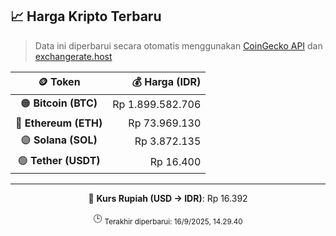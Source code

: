 

<!-- HARGA_KRIPTO -->
## 📈 Harga Kripto Terbaru

> Data ini diperbarui secara otomatis menggunakan [CoinGecko API](https://www.coingecko.com/) dan [exchangerate.host](https://exchangerate.host/)

<div align="center">

| 🪙 Token | 💰 Harga (IDR) |
|:------:|---------------:|
| 🟠 **Bitcoin (BTC)**   | Rp 1.899.582.706 |
| 🔵 **Ethereum (ETH)**  | Rp 73.969.130 |
| 🟣 **Solana (SOL)**    | Rp 3.872.135 |
| 🟢 **Tether (USDT)**   | Rp 16.400 |

---

💱 **Kurs Rupiah (USD → IDR)**: Rp 16.392

🕒 <sub>Terakhir diperbarui: 16/9/2025, 14.29.40</sub>

</div>
<!-- /HARGA_KRIPTO -->